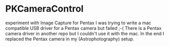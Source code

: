 # PKCameraControl
experiment with Image Capture for Pentax
I was trying to write a mac compatible USB driver for a Pentax camera but failed ;-( 
There is a Pentax camera driver in another repo but I couldn't use it with the mac. 
In the end I replaced the Pentax camera in my (Astrophotography) setup.
